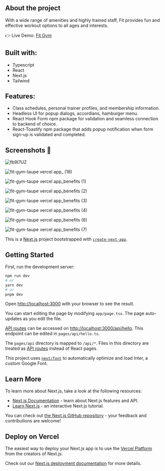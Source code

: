 ## About the project

With a wide range of amenities and highly trained staff, Fit provides fun and effective workout options to all ages and interests.

:point_right: Live Demo: [Fit Gym](https://fit-gym-taupe.vercel.app/)

## Built with:
- Typescript
- React
- Next.js
- Tailwind

## Features:
- Class schedules, personal trainer profiles, and membership information.
- Headless UI for popup dialogs, accordians, hamburger menu.
- React Hook Form npm package for validation and seamless connection to backend of choice.
- React-Toastify npm package that adds popup notification when form sign-up is validated and completed.

## Screenshots :camera_flash:

![fb9I7UZ](https://user-images.githubusercontent.com/88942814/235235791-7029220f-9cca-4ddf-8816-53480538968f.jpg)

![fit-gym-taupe vercel app_ (18)](https://user-images.githubusercontent.com/88942814/235235522-49c112bc-f51a-4ef3-86d2-cea08b01b697.png)

![fit-gym-taupe vercel app_benefits (1)](https://user-images.githubusercontent.com/88942814/235233807-557ab4d1-e0cf-47e2-b13f-ce822e1b8364.png)

![fit-gym-taupe vercel app_benefits (2)](https://user-images.githubusercontent.com/88942814/235233900-be67064a-6e98-4a0c-abda-841624f87b32.png)

![fit-gym-taupe vercel app_benefits (3)](https://user-images.githubusercontent.com/88942814/235233966-96d9a018-47c4-4eaf-8681-32dae7c6da60.png)

![fit-gym-taupe vercel app_benefits (4)](https://user-images.githubusercontent.com/88942814/235234101-d113ef7f-2088-4650-9238-ca06febee9da.png)

![fit-gym-taupe vercel app_benefits (6)](https://user-images.githubusercontent.com/88942814/235234307-fe74bcce-1d85-4f78-a4c7-5317505e06ae.png)

![fit-gym-taupe vercel app_benefits (7)](https://user-images.githubusercontent.com/88942814/235234390-9c056fbe-33e4-40c1-88fc-df7e71ba7f36.png)

This is a [Next.js](https://nextjs.org/) project bootstrapped with [`create-next-app`](https://github.com/vercel/next.js/tree/canary/packages/create-next-app).

## Getting Started

First, run the development server:

```bash
npm run dev
# or
yarn dev
# or
pnpm dev
```

Open [http://localhost:3000](http://localhost:3000) with your browser to see the result.

You can start editing the page by modifying `app/page.tsx`. The page auto-updates as you edit the file.

[API routes](https://nextjs.org/docs/api-routes/introduction) can be accessed on [http://localhost:3000/api/hello](http://localhost:3000/api/hello). This endpoint can be edited in `pages/api/hello.ts`.

The `pages/api` directory is mapped to `/api/*`. Files in this directory are treated as [API routes](https://nextjs.org/docs/api-routes/introduction) instead of React pages.

This project uses [`next/font`](https://nextjs.org/docs/basic-features/font-optimization) to automatically optimize and load Inter, a custom Google Font.

## Learn More

To learn more about Next.js, take a look at the following resources:

- [Next.js Documentation](https://nextjs.org/docs) - learn about Next.js features and API.
- [Learn Next.js](https://nextjs.org/learn) - an interactive Next.js tutorial.

You can check out [the Next.js GitHub repository](https://github.com/vercel/next.js/) - your feedback and contributions are welcome!

## Deploy on Vercel

The easiest way to deploy your Next.js app is to use the [Vercel Platform](https://vercel.com/new?utm_medium=default-template&filter=next.js&utm_source=create-next-app&utm_campaign=create-next-app-readme) from the creators of Next.js.

Check out our [Next.js deployment documentation](https://nextjs.org/docs/deployment) for more details.
